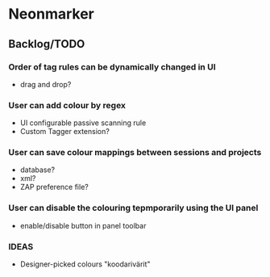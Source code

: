# Neonmarker

## Backlog/TODO

### Order of tag rules can be dynamically changed in UI
- drag and drop?

### User can add colour by regex
- UI configurable passive scanning rule
- Custom Tagger extension?

### User can save colour mappings between sessions and projects
- database?
- xml?
- ZAP preference file?

### User can disable the colouring tepmporarily using the UI panel
- enable/disable button in panel toolbar

### IDEAS
- Designer-picked colours "koodarivärit"

